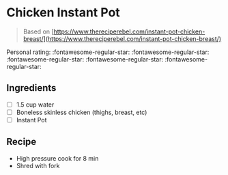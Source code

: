 <!-- Do not modify sections with "AUTO-*". They are updated by make.py -->

# Chicken Instant Pot

> Based on [https://www.thereciperebel.com/instant-pot-chicken-breast/](https://www.thereciperebel.com/instant-pot-chicken-breast/)

<!-- rating=0; (User can specify rating on scale of 1-5) -->
<!-- AUTO-UserRating -->
Personal rating: :fontawesome-regular-star: :fontawesome-regular-star: :fontawesome-regular-star: :fontawesome-regular-star: :fontawesome-regular-star:
<!-- /AUTO-UserRating -->

<!-- TODO: Capture image for Chicken Instant Pot -->

## Ingredients

* [ ] 1.5 cup water
* [ ] Boneless skinless chicken (thighs, breast, etc)
* [ ] Instant Pot

## Recipe

* High pressure cook for 8 min
* Shred with fork
